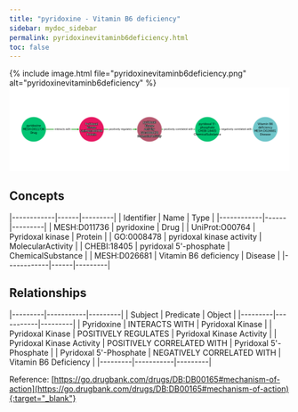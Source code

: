 ```yaml
---
title: "pyridoxine - Vitamin B6 deficiency"
sidebar: mydoc_sidebar
permalink: pyridoxinevitaminb6deficiency.html
toc: false 
---
```


{% include image.html file="pyridoxinevitaminb6deficiency.png" alt="pyridoxinevitaminb6deficiency" %}![Path Visualization](/images/pyridoxinevitaminb6deficiency.png)

## Concepts

|------------|------|---------|
| Identifier | Name | Type    |
|------------|------|---------|
| MESH:D011736 | pyridoxine | Drug |
| UniProt:O00764 | Pyridoxal kinase | Protein |
| GO:0008478 | pyridoxal kinase activity | MolecularActivity |
| CHEBI:18405 | pyridoxal 5'-phosphate | ChemicalSubstance |
| MESH:D026681 | Vitamin B6 deficiency | Disease |
|------------|------|---------|

## Relationships

|---------|-----------|---------|
| Subject | Predicate | Object  |
|---------|-----------|---------|
| Pyridoxine | INTERACTS WITH | Pyridoxal Kinase |
| Pyridoxal Kinase | POSITIVELY REGULATES | Pyridoxal Kinase Activity |
| Pyridoxal Kinase Activity | POSITIVELY CORRELATED WITH | Pyridoxal 5'-Phosphate |
| Pyridoxal 5'-Phosphate | NEGATIVELY CORRELATED WITH | Vitamin B6 Deficiency |
|---------|-----------|---------|

Reference: [https://go.drugbank.com/drugs/DB:DB00165#mechanism-of-action](https://go.drugbank.com/drugs/DB:DB00165#mechanism-of-action){:target="_blank"}